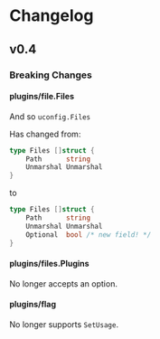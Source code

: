 # Changelog

## v0.4

### Breaking Changes

#### plugins/file.Files

And so `uconfig.Files`

Has changed from:
```go
type Files []struct {
	Path      string
	Unmarshal Unmarshal
}
```

to 

```go
type Files []struct {
	Path      string
	Unmarshal Unmarshal
	Optional  bool /* new field! */
}
```


#### plugins/files.Plugins

No longer accepts an option.



#### plugins/flag

No longer supports `SetUsage`.
